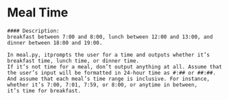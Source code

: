 
# Meal Time

    #### Description:
    breakfast between 7:00 and 8:00, lunch between 12:00 and 13:00, and dinner between 18:00 and 19:00.

    In meal.py, itprompts the user for a time and outputs whether it’s breakfast time, lunch time, or dinner time. 
    If it’s not time for a meal, don’t output anything at all. Assume that the user’s input will be formatted in 24-hour time as #:## or ##:##. 
    And assume that each meal’s time range is inclusive. For instance, whether it’s 7:00, 7:01, 7:59, or 8:00, or anytime in between, 
    it’s time for breakfast.